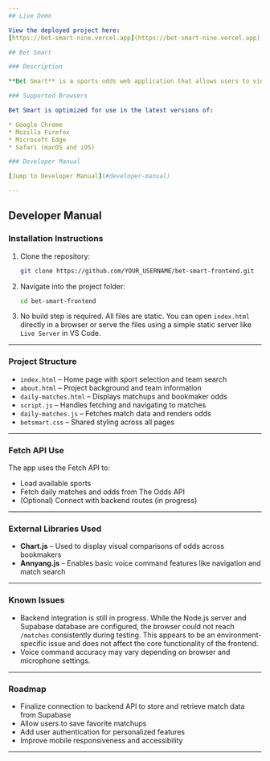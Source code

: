 ```yaml
---
## Live Demo

View the deployed project here:  
[https://bet-smart-nine.vercel.app](https://bet-smart-nine.vercel.app)

## Bet Smart

### Description

**Bet Smart** is a sports odds web application that allows users to view daily matchups and compare betting odds from multiple bookmakers. The goal of the project is to present betting data in a clear, user-friendly format so users can make more informed decisions. The app includes voice-controlled navigation, chart visualizations of betting odds, and a clean interface that works across modern browsers.

### Supported Browsers

Bet Smart is optimized for use in the latest versions of:

* Google Chrome
* Mozilla Firefox
* Microsoft Edge
* Safari (macOS and iOS)

### Developer Manual

[Jump to Developer Manual](#developer-manual)

---
```


## Developer Manual

### Installation Instructions

1. Clone the repository:

   ```bash
   git clone https://github.com/YOUR_USERNAME/bet-smart-frontend.git
   ```
2. Navigate into the project folder:

   ```bash
   cd bet-smart-frontend
   ```
3. No build step is required. All files are static. You can open `index.html` directly in a browser or serve the files using a simple static server like `Live Server` in VS Code.

---

### Project Structure

* `index.html` – Home page with sport selection and team search
* `about.html` – Project background and team information
* `daily-matches.html` – Displays matchups and bookmaker odds
* `script.js` – Handles fetching and navigating to matches
* `daily-matches.js` – Fetches match data and renders odds
* `betsmart.css` – Shared styling across all pages

---

### Fetch API Use

The app uses the Fetch API to:

* Load available sports
* Fetch daily matches and odds from The Odds API
* (Optional) Connect with backend routes (in progress)

---

### External Libraries Used

* **Chart.js** – Used to display visual comparisons of odds across bookmakers
* **Annyang.js** – Enables basic voice command features like navigation and match search

---

### Known Issues

* Backend integration is still in progress. While the Node.js server and Supabase database are configured, the browser could not reach `/matches` consistently during testing. This appears to be an environment-specific issue and does not affect the core functionality of the frontend.
* Voice command accuracy may vary depending on browser and microphone settings.

---

### Roadmap

* Finalize connection to backend API to store and retrieve match data from Supabase
* Allow users to save favorite matchups
* Add user authentication for personalized features
* Improve mobile responsiveness and accessibility

---

